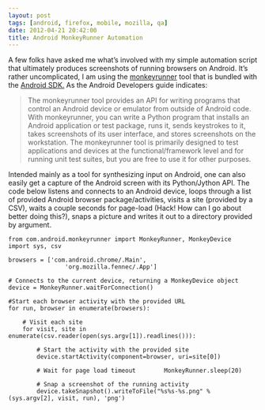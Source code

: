 ```yaml
---
layout: post
tags: [android, firefox, mobile, mozilla, qa]
date: 2012-04-21 20:42:00
title: Android MonkeyRunner Automation
---
```


A few folks have asked me what’s involved with my simple automation
script that ultimately produces screenshots of running browsers on
Android. It’s rather uncomplicated, I am using the [monkeyrunner][] tool
that is bundled with the [Android SDK.][] As the Android Developers
guide indicates:

> The monkeyrunner tool provides an API for writing programs that
> control an Android device or emulator from outside of Android code.
> With monkeyrunner, you can write a Python program that installs an
> Android application or test package, runs it, sends keystrokes to it,
> takes screenshots of its user interface, and stores screenshots on the
> workstation. The monkeyrunner tool is primarily designed to test
> applications and devices at the functional/framework level and for
> running unit test suites, but you are free to use it for other
> purposes.

Intended mainly as a tool for synthesizing input on Android, one can
also easily get a capture of the Android screen with its Python/Jython
API. The code below listens and connects to an Android device, loops
through a list of provided Android browser package/activities, visits a
site (provided by a CSV), waits a couple seconds for page-load (Hack!
How can I go about better doing this?), snaps a picture and writes it
out to a directory provided by argument.

    from com.android.monkeyrunner import MonkeyRunner, MonkeyDevice
    import sys, csv

    browsers = ['com.android.chrome/.Main',
                    'org.mozilla.fennec/.App']

    # Connects to the current device, returning a MonkeyDevice object
    device = MonkeyRunner.waitForConnection()

    #Start each browser activity with the provided URL
    for run, browser in enumerate(browsers):

        # Visit each site
        for visit, site in enumerate(csv.reader(open(sys.argv[1]).readlines())):

            # Start the activity with the provided site
            device.startActivity(component=browser, uri=site[0])

            # Wait for page load timeout        MonkeyRunner.sleep(20)

            # Snap a screenshot of the running activity
            device.takeSnapshot().writeToFile("%s%s-%s.png" % (sys.argv[2], visit, run), 'png')

  [monkeyrunner]: http://developer.android.com/guide/developing/tools/MonkeyRunner.html
  [Android SDK.]: http://developer.android.com/sdk/index.html